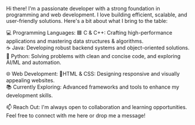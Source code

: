 Hi there! I'm a passionate developer with a strong foundation in programming and web development. I love building efficient, scalable, and user-friendly solutions. Here's a bit about what I bring to the table:

💻 Programming Languages:
🟦 C & C++: Crafting high-performance applications and mastering data structures & algorithms. <br>
☕ Java: Developing robust backend systems and object-oriented solutions. <br>
🐍 Python: Solving problems with clean and concise code, and exploring AI/ML and automation.

🌐 Web Development:
🌟HTML & CSS: Designing responsive and visually appealing websites. <br>
📚 Currently Exploring: Advanced frameworks and tools to enhance my development skills.

📫 Reach Out: I'm always open to collaboration and learning opportunities. Feel free to connect with me here or drop me a message!

